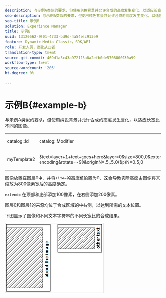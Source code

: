```yaml
---
description: 与示例A类似的要求，但使用纯色背景并允许合成的高度发生变化，以适应长宽比不同的图像。
seo-description: 与示例A类似的要求，但使用纯色背景并允许合成的高度发生变化，以适应长宽比不同的图像。
seo-title: 示例B
solution: Experience Manager
title: 示例B
uuid: 13120562-9201-4733-bd9d-4a54eac913e9
feature: Dynamic Media Classic，SDK/API
role: 开发人员，商业从业者
translation-type: tm+mt
source-git-commit: 469d1a5c43a972116a8a2efb0de5708800130a99
workflow-type: tm+mt
source-wordcount: '205'
ht-degree: 0%

---
```



# 示例B{#example-b}

与示例A类似的要求，但使用纯色背景并允许合成的高度发生变化，以适应长宽比不同的图像。

<table id="simpletable_37BA3B2A75A9468C9ADEBBC034BADAE7"> 
 <tr class="strow"> 
  <td class="stentry"> <p><span class="codeph"> catalog::Id</span> </p> </td> 
  <td class="stentry"> <p><span class="codeph"> catalog::Modifier</span> </p></td> 
 </tr> 
 <tr class="strow"> 
  <td class="stentry"> <p><span class="codeph"> myTemplate2</span> </p></td> 
  <td class="stentry"> <p><span class="codeph"> $text=layer+1+text+goes+here&amp;layer=0&amp;size=800,0&amp;extend=0,100,200,100&amp;src=$object$&amp;originN=.5,0&amp;layer=1&amp;text=...$text$...rtf-encoding&amp;rotate=-90&amp;originN=.5,.5.0(&amp;p)N=0.5,0</span> </p></td> 
 </tr> 
</table>

图像放置在图层0中，并将`size=`的高度值设置为0，这会导致实际高度由图像将其缩放为800像素宽后的高度确定。

`extend=` 在顶部和底部添加100像素，在右侧添加200像素。

图层0和图层1的来源均位于合成区域的中右侧，以达到所需的文本位置。

下图显示了图像和不同文本字符串的不同长宽比的合成结果。

![](assets/exampleb.png)


